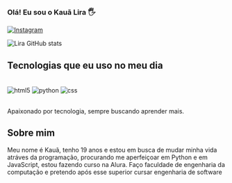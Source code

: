 ### Olá! Eu sou o Kauã Lira 🖐️

[![Instagram](https://img.shields.io/badge/Instagram-E4405F?style=for-the-badge&logo=instagram&logoColor=white)](https://www.instagram.com/kauamuller___?igsh=MWZleno1ZTNwY3lzcA%3D%3D&utm_source=qr)

![Lira GitHub stats](https://github-readme-stats.vercel.app/api?username=KauaLiraBce&show_icons=true&theme=dracula)

## Tecnologias que eu uso no meu dia

<div style="display: inline_block"><br/>
   <img align="center" alt="html5" src="https://img.shields.io/badge/HTML5-E34F26?style=for-the-badge&logo=html5&logoColor=white">
   <img align="center" alt="python" src="https://img.shields.io/badge/Python-3776AB?style=for-the-badge&logo=python&logoColor=white">
   <img align="center" alt="css" src="https://img.shields.io/badge/CSS-239120?&style=for-the-badge&logo=css3&logoColor=white">
</div><br/>

Apaixonado por tecnologia, sempre buscando aprender mais.

## Sobre mim

Meu nome é Kauã, tenho 19 anos e estou em busca de mudar minha vida atráves da programação, procurando me aperfeiçoar em Python e em JavaScript, estou fazendo curso na Alura. Faço faculdade de engenharia da computação e pretendo após esse superior cursar engenharia de software
